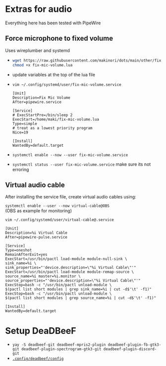 # Extras for audio

Everything here has been tested with PipeWire

## Force microphone to fixed volume

Uses wireplumber and systemd

-   ```bash
    wget https://raw.githubusercontent.com/makinori/dots/main/other/fix-mic-volume.lua
    chmod +x fix-mic-volume.lua
    ```

-   update variables at the top of the lua file

-   `vim ~/.config/systemd/user/fix-mic-volume.service`

    ```service
    [Unit]
    Description=Fix Mic Volume
    After=pipewire.service

    [Service]
    # ExecStartPre=/bin/sleep 2
    ExecStart=/home/maki/fix-mic-volume.lua
    Type=simple
    # treat as a lowest priority program
    Nice=19

    [Install]
    WantedBy=default.target
    ```

-   `systemctl enable --now --user fix-mic-volume.service`
-   `systemctl status --user fix-mic-volume.service` make sure its not erroring

## Virtual audio cable

After installing the service file, create virtual audio cables using:

`systemctl enable --user --now virtual-cable@OBS`<br>
(OBS as example for monitoring)

`vim ~/.config/systemd/user/virtual-cable@.service`

```service
[Unit]
Description=%i Virtual Cable
After=pipewire-pulse.service

[Service]
Type=oneshot
RemainAfterExit=yes
ExecStart=/usr/bin/pactl load-module module-null-sink \
sink_name=%i \
sink_properties="'device.description=\"%i Virtual Cable\"'"
ExecStart=/usr/bin/pactl load-module module-remap-source \
source_name=%i master=%i.monitor \
source_properties="'device.description=\"%i Virtual Cable\"'"
ExecStop=bash -c "/usr/bin/pactl unload-module \
$(pactl list short modules | grep sink_name=%i | cut -d$'\t' -f1)"
ExecStop=bash -c "/usr/bin/pactl unload-module \
$(pactl list short modules | grep source_name=%i | cut -d$'\t' -f1)"

[Install]
WantedBy=default.target
```

# Setup DeaDBeeF

-   `yay -S deadbeef-git deadbeef-mpris2-plugin deadbeef-plugin-fb-gtk3-git deadbeef-plugin-spectrogram-gtk3-git deadbeef-plugin-discord-git`
-   [`.config/deadbeef/config`](https://raw.githubusercontent.com/makinori/dots/main/.config/deadbeef/config)
